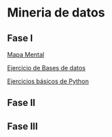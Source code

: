 # Mineria de datos


## Fase  I

[Mapa Mental](https://github.com/KarenGomez2203/Mineria-de-datos/blob/main/MapaMental_1_1808039.pdf)

[Ejercicio de  Bases de datos](https://github.com/EmmanuelGalvan/MineriaDatos/blob/main/Archivos/Ej1_BasesDatos_Equipo_9%20.pdf)

[Ejercicios  básicos de Python](https://github.com/KarenGomez2203/Mineria-de-datos/blob/main/Ej_Python_1808039.ipynb)
## Fase II


## Fase III

